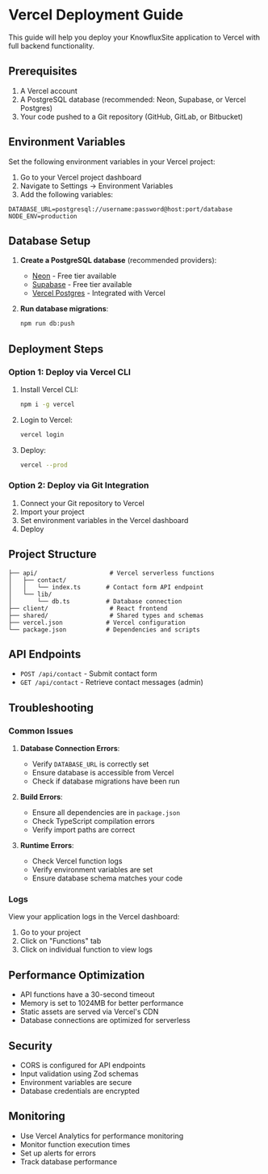 # Vercel Deployment Guide

This guide will help you deploy your KnowfluxSite application to Vercel with full backend functionality.

## Prerequisites

1. A Vercel account
2. A PostgreSQL database (recommended: Neon, Supabase, or Vercel Postgres)
3. Your code pushed to a Git repository (GitHub, GitLab, or Bitbucket)

## Environment Variables

Set the following environment variables in your Vercel project:

1. Go to your Vercel project dashboard
2. Navigate to Settings → Environment Variables
3. Add the following variables:

```
DATABASE_URL=postgresql://username:password@host:port/database
NODE_ENV=production
```

## Database Setup

1. **Create a PostgreSQL database** (recommended providers):
   - [Neon](https://neon.tech/) - Free tier available
   - [Supabase](https://supabase.com/) - Free tier available
   - [Vercel Postgres](https://vercel.com/storage/postgres) - Integrated with Vercel

2. **Run database migrations**:
   ```bash
   npm run db:push
   ```

## Deployment Steps

### Option 1: Deploy via Vercel CLI

1. Install Vercel CLI:
   ```bash
   npm i -g vercel
   ```

2. Login to Vercel:
   ```bash
   vercel login
   ```

3. Deploy:
   ```bash
   vercel --prod
   ```

### Option 2: Deploy via Git Integration

1. Connect your Git repository to Vercel
2. Import your project
3. Set environment variables in the Vercel dashboard
4. Deploy

## Project Structure

```
├── api/                    # Vercel serverless functions
│   ├── contact/
│   │   └── index.ts       # Contact form API endpoint
│   └── lib/
│       └── db.ts          # Database connection
├── client/                 # React frontend
├── shared/                 # Shared types and schemas
├── vercel.json            # Vercel configuration
└── package.json           # Dependencies and scripts
```

## API Endpoints

- `POST /api/contact` - Submit contact form
- `GET /api/contact` - Retrieve contact messages (admin)

## Troubleshooting

### Common Issues

1. **Database Connection Errors**:
   - Verify `DATABASE_URL` is correctly set
   - Ensure database is accessible from Vercel
   - Check if database migrations have been run

2. **Build Errors**:
   - Ensure all dependencies are in `package.json`
   - Check TypeScript compilation errors
   - Verify import paths are correct

3. **Runtime Errors**:
   - Check Vercel function logs
   - Verify environment variables are set
   - Ensure database schema matches your code

### Logs

View your application logs in the Vercel dashboard:
1. Go to your project
2. Click on "Functions" tab
3. Click on individual function to view logs

## Performance Optimization

- API functions have a 30-second timeout
- Memory is set to 1024MB for better performance
- Static assets are served via Vercel's CDN
- Database connections are optimized for serverless

## Security

- CORS is configured for API endpoints
- Input validation using Zod schemas
- Environment variables are secure
- Database credentials are encrypted

## Monitoring

- Use Vercel Analytics for performance monitoring
- Monitor function execution times
- Set up alerts for errors
- Track database performance

